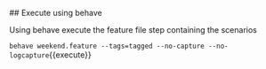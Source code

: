 ## Execute using behave

Using behave execute the feature file step containing the scenarios 

`behave weekend.feature --tags=tagged --no-capture --no-logcapture`{{execute}}

